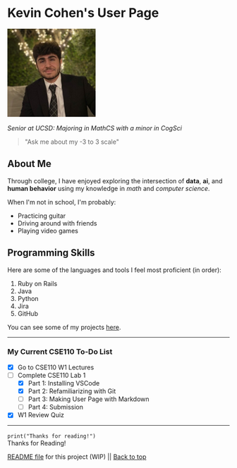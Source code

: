 # Kevin Cohen's User Page

<img src="images/profile_picture.jpeg" alt="pfp" width="200"/>

*Senior at UCSD: Majoring in MathCS with a minor in CogSci*

> "Ask me about my -3 to 3 scale"

## About Me

Through college, I have enjoyed exploring the intersection of **data**, **ai**, and **human behavior** using my knowledge in *math* and *computer science*.


When I'm not in school, I'm probably:
- Practicing guitar
- Driving around with friends
- Playing video games


## Programming Skills

Here are some of the languages and tools I feel most proficient (in order):
1. Ruby on Rails
2. Java
3. Python
4. Jira
5. GitHub

You can see some of my projects [here](https://www.youtube.com/watch?v=dQw4w9WgXcQ).

---

### My Current CSE110 To-Do List
- [x] Go to CSE110 W1 Lectures
- [ ] Complete CSE110 Lab 1
  - [x] Part 1: Installing VSCode
  - [x] Part 2: Refamiliarizing with Git
  - [ ] Part 3: Making User Page with Markdown
  - [ ] Part 4: Submission
- [x] W1 Review Quiz

---

`print("Thanks for reading!")`  
Thanks for Reading!

[README file](README.md) for this project (WIP) || [Back to top](#kevin-cohens-user-page)